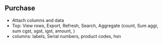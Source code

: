 ## Purchase
- Attach columns and data
- Top: View rows, Export, Refresh, Search, Aggregate (count, Sum aggr, sum cgst, sgst, igst, amount, )
- columns: labels, Serial numbers, product codes, hsn